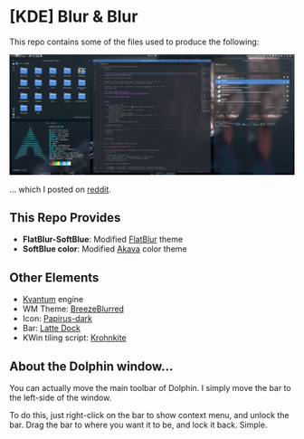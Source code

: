 [KDE] Blur & Blur
=================

This repo contains some of the files used to produce the following:

![screenshot](screenshot.jpg)

... which I posted on [reddit][].

[reddit]: https://www.reddit.com/r/unixporn/comments/fcca54/kde_blue_blur/

This Repo Provides
------------------

 * **FlatBlur-SoftBlue**: Modified [FlatBlur][] theme
 * **SoftBlue color**: Modified [Akava][] color theme

[FlatBlur]: https://store.kde.org/p/1326672/
[Akava]: https://github.com/Akava-Design/Akava-Colors

Other Elements
--------------

 * [Kvantum](https://store.kde.org/p/1005410/) engine
 * WM Theme: [BreezeBlurred](https://store.kde.org/p/1221562/)
 * Icon: [Papirus-dark](https://github.com/PapirusDevelopmentTeam/papirus-icon-theme)
 * Bar: [Latte Dock](https://store.kde.org/p/1169519/)
 * KWin tiling script: [Krohnkite](https://github.com/esjeon/krohnkite)

About the Dolphin window...
---------------------------

You can actually move the main toolbar of Dolphin. I simply move the bar to the
left-side of the window.

To do this, just right-click on the bar to show context menu, and unlock the bar.
Drag the bar to where you want it to be, and lock it back. Simple.

